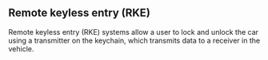 ## Remote keyless entry (RKE)
Remote keyless entry (RKE) systems allow a user to lock and unlock the car using a transmitter on the keychain, which transmits data to a receiver in the vehicle.
